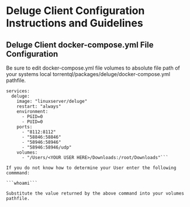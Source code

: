 # Deluge Client Configuration Instructions and Guidelines

## Deluge Client docker-compose.yml File Configuration 


Be sure to edit docker-compose.yml file volumes to absolute file path of your systems local torrentql/packages/deluge/docker-compose.yml pathfile.

```version: '3.3'
services:
  deluge:
    image: "linuxserver/deluge"
    restart: "always"
    environment:
      - PGID=0
      - PUID=0
    ports:
      - "8112:8112"
      - "58846:58846"
      - "58946:58946"
      - "58946:58946/udp"
    volumes:
      - "/Users/<YOUR USER HERE>/Downloads:/root/Downloads"```

If you do not know how to determine your User enter the following commmand:

```whoami```

Substitute the value returned by the above command into your volumes pathfile.


